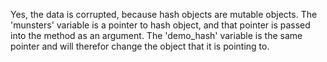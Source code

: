 Yes, the data is corrupted, because hash objects are mutable objects.
The 'munsters' variable is a pointer to hash object, and that pointer is
passed into the method as an argument. The 'demo_hash' variable is the same
pointer and will therefor change the object that it is pointing to.
